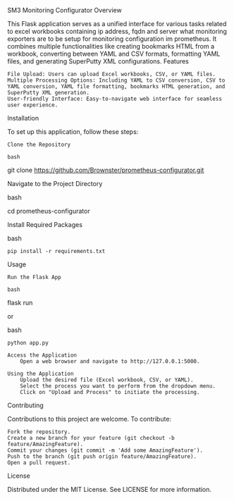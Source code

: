 SM3 Monitoring Configurator
Overview

This Flask application serves as a unified interface for various tasks related to excel workbooks containing ip address, fqdn and server what monitoring exporters are to be setup for monitoring configuration im prometheus. It combines multiple functionalities like creating bookmarks HTML from a workbook, converting between YAML and CSV formats, formatting YAML files, and generating SuperPutty XML configurations.
Features

    File Upload: Users can upload Excel workbooks, CSV, or YAML files.
    Multiple Processing Options: Including YAML to CSV conversion, CSV to YAML conversion, YAML file formatting, bookmarks HTML generation, and SuperPutty XML generation.
    User-friendly Interface: Easy-to-navigate web interface for seamless user experience.

Installation

To set up this application, follow these steps:

    Clone the Repository

    bash

git clone https://github.com/Brownster/prometheus-configurator.git

Navigate to the Project Directory

bash

cd prometheus-configurator

Install Required Packages

bash

    pip install -r requirements.txt

Usage

    Run the Flask App

    bash

flask run

or

bash

    python app.py

    Access the Application
        Open a web browser and navigate to http://127.0.0.1:5000.

    Using the Application
        Upload the desired file (Excel workbook, CSV, or YAML).
        Select the process you want to perform from the dropdown menu.
        Click on "Upload and Process" to initiate the processing.

Contributing

Contributions to this project are welcome. To contribute:

    Fork the repository.
    Create a new branch for your feature (git checkout -b feature/AmazingFeature).
    Commit your changes (git commit -m 'Add some AmazingFeature').
    Push to the branch (git push origin feature/AmazingFeature).
    Open a pull request.

License

Distributed under the MIT License. See LICENSE for more information.

